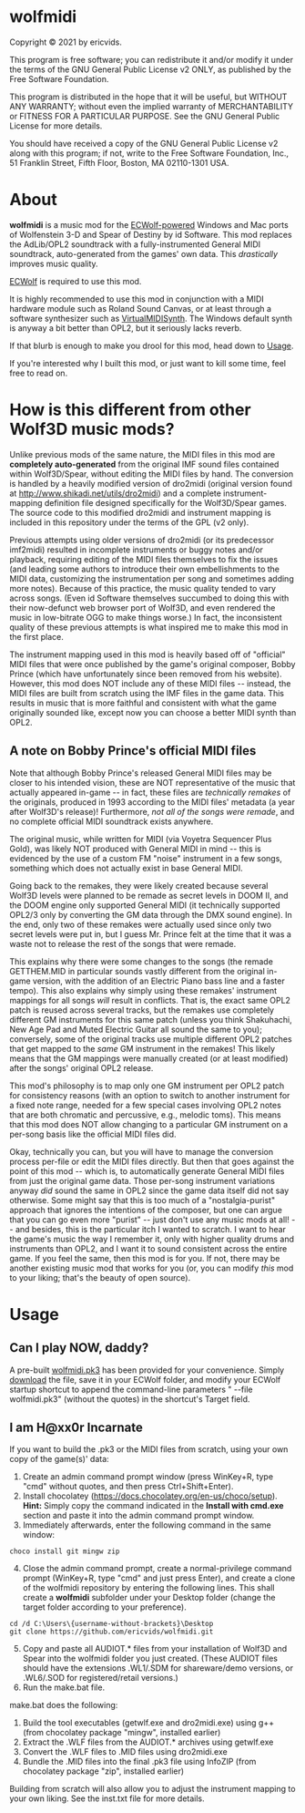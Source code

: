 **wolfmidi**
============

Copyright © 2021 by ericvids.

This program is free software; you can redistribute it and/or modify it under the terms of the GNU General Public License v2 ONLY, as published by the Free Software Foundation.

This program is distributed in the hope that it will be useful, but WITHOUT ANY WARRANTY; without even the implied warranty of MERCHANTABILITY or FITNESS FOR A PARTICULAR PURPOSE.  See the GNU General Public License for more details.

You should have received a copy of the GNU General Public License v2 along with this program; if not, write to the Free Software Foundation, Inc., 51 Franklin Street, Fifth Floor, Boston, MA 02110-1301 USA.


About
=====

**wolfmidi** is a music mod for the [ECWolf-powered](http://maniacsvault.net/ecwolf/) Windows and Mac ports of Wolfenstein 3-D and Spear of Destiny by id Software. This mod replaces the AdLib/OPL2 soundtrack with a fully-instrumented General MIDI soundtrack, auto-generated from the games' own data. This *drastically* improves music quality.

[ECWolf](http://maniacsvault.net/ecwolf/) is required to use this mod.

It is highly recommended to use this mod in conjunction with a MIDI hardware module such as Roland Sound Canvas, or at least through a software synthesizer such as [VirtualMIDISynth](https://coolsoft.altervista.org/en/virtualmidisynth). The Windows default synth is anyway a bit better than OPL2, but it seriously lacks reverb.

If that blurb is enough to make you drool for this mod, head down to [Usage](#usage).

If you're interested why I built this mod, or just want to kill some time, feel free to read on.

How is this different from other Wolf3D music mods?
===================================================

Unlike previous mods of the same nature, the MIDI files in this mod are **completely auto-generated** from the original IMF sound files contained within Wolf3D/Spear, without editing the MIDI files by hand. The conversion is handled by a heavily modified version of dro2midi (original version found at http://www.shikadi.net/utils/dro2midi) and a complete instrument-mapping definition file designed specifically for the Wolf3D/Spear games. The source code to this modified dro2midi and instrument mapping is included in this repository under the terms of the GPL (v2 only).

Previous attempts using older versions of dro2midi (or its predecessor imf2midi) resulted in incomplete instruments or buggy notes and/or playback, requiring editing of the MIDI files themselves to fix the issues (and leading some authors to introduce their own embellishments to the MIDI data, customizing the instrumentation per song and sometimes adding more notes). Because of this practice, the music quality tended to vary across songs. (Even id Software themselves succumbed to doing this with their now-defunct web browser port of Wolf3D, and even rendered the music in low-bitrate OGG to make things worse.) In fact, the inconsistent quality of these previous attempts is what inspired me to make this mod in the first place.

The instrument mapping used in this mod is heavily based off of "official" MIDI files that were once published by the game's original composer, Bobby Prince (which have unfortunately since been removed from his website). However, this mod does NOT include any of these MIDI files -- instead, the MIDI files are built from scratch using the IMF files in the game data. This results in music that is more faithful and consistent with what the game originally sounded like, except now you can choose a better MIDI synth than OPL2.

A note on Bobby Prince's official MIDI files
--------------------------------------------

Note that although Bobby Prince's released General MIDI files may be closer to his intended vision, these are NOT representative of the music that actually appeared in-game -- in fact, these files are _technically remakes_ of the originals, produced in 1993 according to the MIDI files' metadata (a year after Wolf3D's release)! Furthermore, _not all of the songs were remade_, and no complete official MIDI soundtrack exists anywhere.

The original music, while written for MIDI (via Voyetra Sequencer Plus Gold), was likely NOT produced with General MIDI in mind -- this is evidenced by the use of a custom FM "noise" instrument in a few songs, something which does not actually exist in base General MIDI.

Going back to the remakes, they were likely created because several Wolf3D levels were planned to be remade as secret levels in DOOM II, and the DOOM engine only supported General MIDI (it technically supported OPL2/3 only by converting the GM data through the DMX sound engine). In the end, only two of these remakes were actually used since only two secret levels were put in, but I guess Mr. Prince felt at the time that it was a waste not to release the rest of the songs that were remade.

This explains why there were some changes to the songs (the remade GETTHEM.MID in particular sounds vastly different from the original in-game version, with the addition of an Electric Piano bass line and a faster tempo). This also explains why simply using these remakes' instrument mappings for all songs _will_ result in conflicts. That is, the exact same OPL2 patch is reused across several tracks, but the remakes use completely different GM instruments for this same patch (unless you think Shakuhachi, New Age Pad and Muted Electric Guitar all sound the same to you); conversely, some of the original tracks use multiple different OPL2 patches that get mapped to the _same_ GM instrument in the remakes! This likely means that the GM mappings were manually created (or at least modified) after the songs' original OPL2 release.

This mod's philosophy is to map only one GM instrument per OPL2 patch for consistency reasons (with an option to switch to another instrument for a fixed note range, needed for a few special cases involving OPL2 notes that are both chromatic and percussive, e.g., melodic toms). This means that this mod does NOT allow changing to a particular GM instrument on a per-song basis like the official MIDI files did.

Okay, technically you can, but you will have to manage the conversion process per-file or edit the MIDI files directly. But then that goes against the point of this mod -- which is, to automatically generate General MIDI files from just the original game data. Those per-song instrument variations anyway _did_ sound the same in OPL2 since the game data itself did not say otherwise. Some might say that this is too much of a "nostalgia-purist" approach that ignores the intentions of the composer, but one can argue that you can go even more "purist" -- just don't use any music mods at all! -- and besides, this is the particular itch I wanted to scratch. I want to hear the game's music the way I remember it, only with higher quality drums and instruments than OPL2, and I want it to sound consistent across the entire game. If you feel the same, then this mod is for you. If not, there may be another existing music mod that works for you (or, you can modify _this_ mod to your liking; that's the beauty of open source).


Usage
=====

Can I play NOW, daddy?
----------------------

A pre-built [wolfmidi.pk3](https://github.com/ericvids/wolfmidi/raw/main/wolfmidi.pk3) has been provided for your convenience. Simply [download](https://github.com/ericvids/wolfmidi/raw/main/wolfmidi.pk3) the file, save it in your ECWolf folder, and modify your ECWolf startup shortcut to append the command-line parameters " --file wolfmidi.pk3" (without the quotes) in the shortcut's Target field.

I am H@xx0r Incarnate
---------------------

If you want to build the .pk3 or the MIDI files from scratch, using your own copy of the game(s)' data:

1. Create an admin command prompt window (press WinKey+R, type "cmd" without quotes, and then press Ctrl+Shift+Enter).
2. Install chocolatey (https://docs.chocolatey.org/en-us/choco/setup). **Hint:** Simply copy the command indicated in the **Install with cmd.exe** section and paste it into the admin command prompt window.
3. Immediately afterwards, enter the following command in the same window:
```
choco install git mingw zip
```
4. Close the admin command prompt, create a normal-privilege command prompt (WinKey+R, type "cmd" and just press Enter), and create a clone of the wolfmidi repository by entering the following lines. This shall create a **wolfmidi** subfolder under your Desktop folder (change the target folder according to your preference).
```
cd /d C:\Users\{username-without-brackets}\Desktop
git clone https://github.com/ericvids/wolfmidi.git
```
5. Copy and paste all AUDIOT.* files from your installation of Wolf3D and Spear into the wolfmidi folder you just created. (These AUDIOT files should have the extensions .WL1/.SDM for shareware/demo versions, or .WL6/.SOD for registered/retail versions.)
6. Run the make.bat file.

make.bat does the following:

1. Build the tool executables (getwlf.exe and dro2midi.exe) using g++ (from chocolatey package "mingw", installed earlier)
2. Extract the .WLF files from the AUDIOT.* archives using getwlf.exe
3. Convert the .WLF files to .MID files using dro2midi.exe
4. Bundle the .MID files into the final .pk3 file using InfoZIP (from chocolatey package "zip", installed earlier)

Building from scratch will also allow you to adjust the instrument mapping to your own liking. See the inst.txt file for more details.
